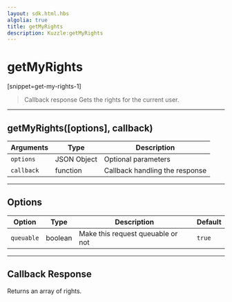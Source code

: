 ```yaml
---
layout: sdk.html.hbs
algolia: true
title: getMyRights
description: Kuzzle:getMyRights
---
```

  

# getMyRights
[snippet=get-my-rights-1]

> Callback response
Gets the rights for the current user.

---

## getMyRights([options], callback)

| Arguments | Type | Description |
|---------------|---------|----------------------------------------|
| ``options`` | JSON Object | Optional parameters |
| ``callback`` | function | Callback handling the response |

---

## Options

| Option | Type | Description | Default |
|---------------|---------|----------------------------------------|---------|
| ``queuable`` | boolean | Make this request queuable or not  | ``true`` |

---

## Callback Response

Returns an array of rights.

